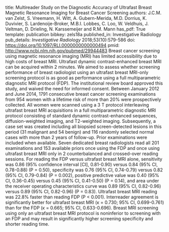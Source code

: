 title: Multireader Study on the Diagnostic Accuracy of Ultrafast Breast Magnetic Resonance Imaging for Breast Cancer Screening
authors: J.C.M. van Zelst, S. Vreemann, H. Witt, A. Gubern-Merida, M.D. Dorrius, K. Duvivier, S. Lardenoije-Broker, M.B.I. Lobbes, C. Loo, W. Veldhuis, J. Veltman, D. Drieling, N. Karssemeijer and R.M. Mann
has_pdf: True
template: publication
bibkey: zels18a
published_in: Investigative Radiology
pub_details: <i>Investigative Radiology</i> 2018;53(10):579-586
doi: https://doi.org/10.1097/RLI.0000000000000494
pmid: http://www.ncbi.nlm.nih.gov/pubmed/29944483
Breast cancer screening using magnetic resonance imaging (MRI) has limited accessibility due to high costs of breast MRI. Ultrafast dynamic contrast-enhanced breast MRI can be acquired within 2 minutes. We aimed to assess whether screening performance of breast radiologist using an ultrafast breast MRI-only screening protocol is as good as performance using a full multiparametric diagnostic MRI protocol (FDP). The institutional review board approved this study, and waived the need for informed consent. Between January 2012 and June 2014, 1791 consecutive breast cancer screening examinations from 954 women with a lifetime risk of more than 20% were prospectively collected. All women were scanned using a 3 T protocol interleaving ultrafast breast MRI acquisitions in a full multiparametric diagnostic MRI protocol consisting of standard dynamic contrast-enhanced sequences, diffusion-weighted imaging, and T2-weighted imaging. Subsequently, a case set was created including all biopsied screen-detected lesions in this period (31 malignant and 54 benign) and 116 randomly selected normal cases with more than 2 years of follow-up. Prior examinations were included when available. Seven dedicated breast radiologists read all 201 examinations and 153 available priors once using the FDP and once using ultrafast breast MRI only in 2 counterbalanced and crossed-over reading sessions. For reading the FDP versus ultrafast breast MRI alone, sensitivity was 0.86 (95% confidence interval [CI], 0.81-0.90) versus 0.84 (95% CI, 0.78-0.88) (P = 0.50), specificity was 0.76 (95% CI, 0.74-0.79) versus 0.82 (95% CI, 0.79-0.84) (P = 0.002), positive predictive value was 0.40 (95% CI, 0.36-0.45) versus 0.45 (95% CI, 0.41-0.50) (P = 0.14), and area under the receiver operating characteristics curve was 0.89 (95% CI, 0.82-0.96) versus 0.89 (95% CI, 0.82-0.96) (P = 0.83). Ultrafast breast MRI reading was 22.8% faster than reading FDP (P < 0.001). Interreader agreement is significantly better for ultrafast breast MRI (κ = 0.730; 95% CI, 0.699-0.761) than for the FDP (κ = 0.665; 95% CI, 0.633-0.696). Breast MRI screening using only an ultrafast breast MRI protocol is noninferior to screening with an FDP and may result in significantly higher screening specificity and shorter reading time.

